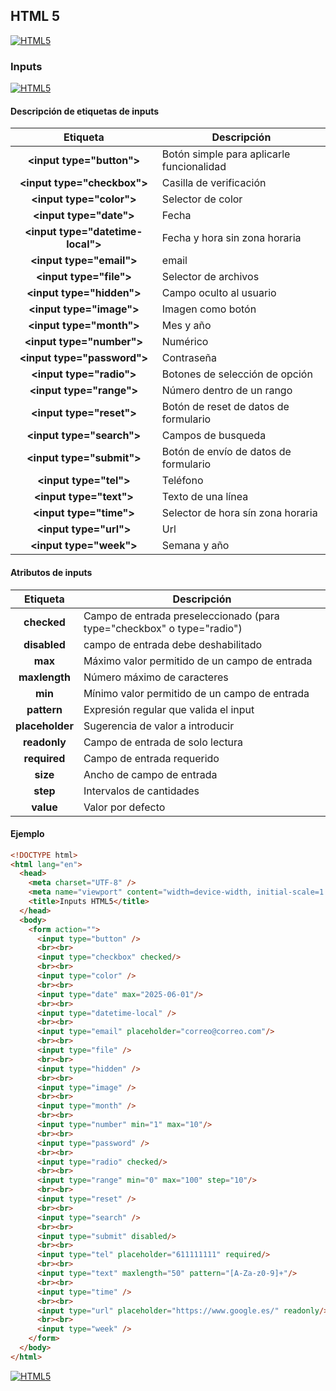 ## HTML 5
[![HTML5](https://img.shields.io/badge/HTML5-F64A1D?style=for-the-badge&logo=HTML5&logoColor=white&labelColor=101010)](https://github.com/Alberto-mt/HTML5_CSS3/blob/main/Apuntes/HTML5/index.md)

### Inputs
[![HTML5](https://img.shields.io/badge/Inputs-c044b8?style=for-the-badge&logo=HTML5&logoColor=white&labelColor=101010)](https://github.com/Alberto-mt/HTML5_CSS3/blob/main/Apuntes/HTML5/categories/Inputs.md)

#### Descripción de etiquetas de inputs
| Etiqueta  | Descripción  |
|:-:|---|
| **\<input type="button"\>**  | Botón simple para aplicarle funcionalidad |
| **\<input type="checkbox"\>**  | Casilla de verificación  |
| **\<input type="color"\>**  | Selector de color  |
| **\<input type="date"\>**  | Fecha  |
| **\<input type="datetime-local"\>**  | Fecha y hora sin zona horaria  |
| **\<input type="email"\>**  | email  |
| **\<input type="file"\>**  | Selector de archivos  |
| **\<input type="hidden"\>**  | Campo oculto al usuario  |
| **\<input type="image"\>**  | Imagen como botón  |
| **\<input type="month"\>**  | Mes y año  |
| **\<input type="number"\>**  | Numérico  |
| **\<input type="password"\>**  | Contraseña  |
| **\<input type="radio"\>**  | Botones de selección de opción  |
| **\<input type="range"\>**  | Número dentro de un rango  |
| **\<input type="reset"\>**  | Botón de reset de datos de formulario  |
| **\<input type="search"\>**  | Campos de busqueda  |
| **\<input type="submit"\>**  | Botón de envío de datos de formulario  |
| **\<input type="tel"\>**  | Teléfono  |
| **\<input type="text"\>**  | Texto de una línea  |
| **\<input type="time"\>**  | Selector de hora sín zona horaria  |
| **\<input type="url"\>**  | Url  |
| **\<input type="week"\>**  | Semana y año  |

#### Atributos de inputs
| Etiqueta  | Descripción  |
|:-:|---|
| **checked**  | Campo de entrada preseleccionado (para type="checkbox" o type="radio") |
| **disabled**  | campo de entrada debe deshabilitado |
| **max**  | Máximo valor permitido de un campo de entrada |
| **maxlength**  | Número máximo de caracteres |
| **min**  | Mínimo valor permitido de un campo de entrada |
| **pattern**  | Expresión regular que valida el input |
| **placeholder**  | Sugerencia de valor a introducir |
| **readonly**  | Campo de entrada de solo lectura |
| **required**  | Campo de entrada requerido |
| **size**  | Ancho de campo de entrada |
| **step**  | Intervalos de cantidades  |
| **value**  | Valor por defecto |


#### Ejemplo
```html
<!DOCTYPE html>
<html lang="en">
  <head>
    <meta charset="UTF-8" />
    <meta name="viewport" content="width=device-width, initial-scale=1.0" />
    <title>Inputs HTML5</title>
  </head>
  <body>
    <form action="">
      <input type="button" />
      <br><br>
      <input type="checkbox" checked/>
      <br><br>
      <input type="color" />
      <br><br>
      <input type="date" max="2025-06-01"/>
      <br><br>
      <input type="datetime-local" />
      <br><br>
      <input type="email" placeholder="correo@correo.com"/>
      <br><br>
      <input type="file" />
      <br><br>
      <input type="hidden" />
      <br><br>
      <input type="image" />
      <br><br>
      <input type="month" />
      <br><br>
      <input type="number" min="1" max="10"/>
      <br><br>
      <input type="password" />
      <br><br>
      <input type="radio" checked/>
      <br><br>
      <input type="range" min="0" max="100" step="10"/>
      <br><br>
      <input type="reset" />
      <br><br>
      <input type="search" />
      <br><br>
      <input type="submit" disabled/>
      <br><br>
      <input type="tel" placeholder="611111111" required/>
      <br><br>
      <input type="text" maxlength="50" pattern="[A-Za-z0-9]+"/>
      <br><br>
      <input type="time" />
      <br><br>
      <input type="url" placeholder="https://www.google.es/" readonly/>
      <br><br>
      <input type="week" />
    </form>
  </body>
</html>
```

[![HTML5](https://img.shields.io/badge/Inputs-c044b8?style=for-the-badge&label=&#9650;&logoColor=white&labelColor=101010)](https://github.com/Alberto-mt/HTML5_CSS3/blob/main/Apuntes/HTML5/categories/Inputs.md)
